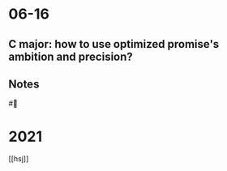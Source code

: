 # 06-16

## C major: how to use optimized promise's ambition and precision?

## Notes

#🐙

# 2021
[[hsj]]